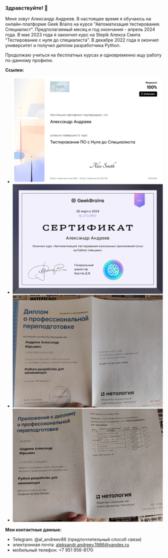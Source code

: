 ### Здравствуйте! 👋

Меня зовут Александр Андреев. В настоящее время я обучаюсь на онлайн-платформе Geek Brains на курсе "Автоматизация тестирования. Специалист". Предполагаемый месяц и год окончания - апрель 2024 года. В мае 2023 года я закончил курс на Stepik Алекса Смита "Тестирование с нуля до специалиста". В декабре 2022 года я окончил университет и получил диплом разработчика Python.

Продолжаю учиться на бесплатных курсах и одновременно ищу работу по-данному профилю.

**Ссылки:**
* ![Сертификат об окончании курса Алекса Смита "Тестирование с нуля до специалиста"](https://github.com/AleksAndreev86/AleksAndreev86/blob/main/testing_page-0001.jpg)
* ![Автоматизация тестирования консольных приложений Linux на Python](https://github.com/AleksAndreev86/AleksAndreev86/blob/1aa257626562a51c5c0ac6acbbb8e7ace0ef3472/%D0%90%D0%B2%D1%82%D0%BE%D0%BC%D0%B0%D1%82%D0%B8%D0%B7%D0%B0%D1%86%D0%B8%D1%8F%20%D1%82%D0%B5%D1%81%D1%82%D0%B8%D1%80%D0%BE%D0%B2%D0%B0%D0%BD%D0%B8%D1%8F%20%D0%BA%D0%BE%D0%BD%D1%81%D0%BE%D0%BB%D1%8C%D0%BD%D1%8B%D1%85%20%D0%BF%D1%80%D0%B8%D0%BB%D0%BE%D0%B6%D0%B5%D0%BD%D0%B8%D0%B9%20Linux%20%D0%BD%D0%B0%20%D0%9F%D0%B0%D0%B9%D1%82%D0%BE%D0%BD%20%D0%BB%D0%B5%D0%BA%D1%86%D0%B8%D0%B8.jpg)
* ![Диплом о профессиональной переподготовке](https://github.com/AleksAndreev86/AleksAndreev86/blob/main/IMG_20230204_133635.jpg)
* ![Приложение к диплому о профессиональной переподготовке](https://github.com/AleksAndreev86/AleksAndreev86/blob/main/IMG_20230204_133758.jpg)

**Мои контактные данные:**
* Telegram: @al_andreev86 (предпочтительный способ связи)
* электронная почта: aleksandr.andreev.1986@yandex.ru
* мобильный телефон: +7 951 956-8170
